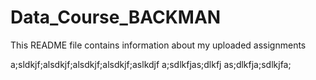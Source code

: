 # Data_Course_BACKMAN

This README file contains information about my uploaded assignments


a;sldkjf;alsdkjf;alsdkjf;alsdkjf;aslkdjf
a;sdlkfjas;dlkfj
as;dlkfja;sdlkjfa;
